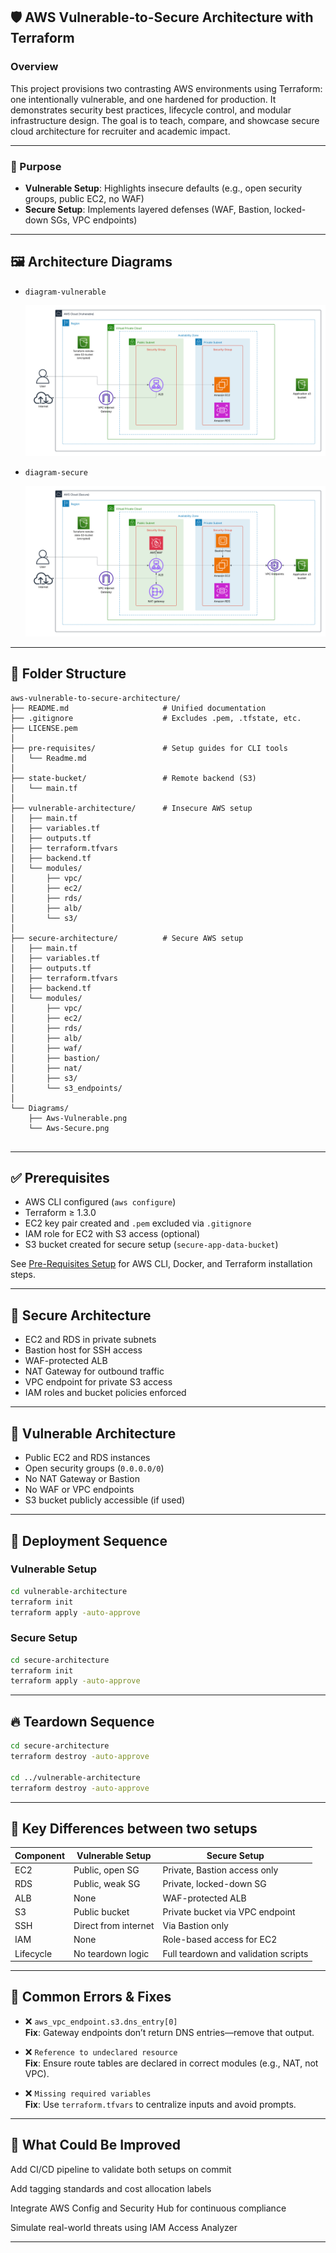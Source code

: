 ## 🛡️ AWS Vulnerable-to-Secure Architecture with Terraform

### Overview

This project provisions two contrasting AWS environments using Terraform: one intentionally vulnerable, and one hardened for production. It demonstrates security best practices, lifecycle control, and modular infrastructure design. The goal is to teach, compare, and showcase secure cloud architecture for recruiter and academic impact.

---

### 🎯 Purpose

- **Vulnerable Setup**: Highlights insecure defaults (e.g., open security groups, public EC2, no WAF)
- **Secure Setup**: Implements layered defenses (WAF, Bastion, locked-down SGs, VPC endpoints)

---

## 🖼️ Architecture Diagrams

- `diagram-vulnerable`
  
  ![alt text](Diagrams/Aws-Vulnerable.png)

- `diagram-secure`
  
  ![alt text](Diagrams/Aws-Secure.png)
  
---

## 📁 Folder Structure

```
aws-vulnerable-to-secure-architecture/
├── README.md                     # Unified documentation
├── .gitignore                    # Excludes .pem, .tfstate, etc.
├── LICENSE.pem                  
│
├── pre-requisites/               # Setup guides for CLI tools
│   └── Readme.md
│
├── state-bucket/                 # Remote backend (S3)
│   └── main.tf
│
├── vulnerable-architecture/      # Insecure AWS setup
│   ├── main.tf
│   ├── variables.tf
│   ├── outputs.tf
│   ├── terraform.tfvars
│   ├── backend.tf
│   └── modules/
│       ├── vpc/
│       ├── ec2/
│       ├── rds/
│       ├── alb/
│       └── s3/
│
├── secure-architecture/          # Secure AWS setup
│   ├── main.tf
│   ├── variables.tf
│   ├── outputs.tf
│   ├── terraform.tfvars
│   ├── backend.tf
│   └── modules/
│       ├── vpc/
│       ├── ec2/
│       ├── rds/
│       ├── alb/
│       ├── waf/
│       ├── bastion/
│       ├── nat/
│       ├── s3/
│       └── s3_endpoints/
│
└── Diagrams/
    ├── Aws-Vulnerable.png
    └── Aws-Secure.png


```
---

## ✅ Prerequisites

- AWS CLI configured (`aws configure`)
- Terraform ≥ 1.3.0
- EC2 key pair created and `.pem` excluded via `.gitignore`
- IAM role for EC2 with S3 access (optional)
- S3 bucket created for secure setup (`secure-app-data-bucket`)

See [Pre-Requisites Setup](pre-requisites/Readme.md) for AWS CLI, Docker, and Terraform installation steps.


---

## 🔐 Secure Architecture

- EC2 and RDS in private subnets
- Bastion host for SSH access
- WAF-protected ALB
- NAT Gateway for outbound traffic
- VPC endpoint for private S3 access
- IAM roles and bucket policies enforced

---

## 🔧 Vulnerable Architecture

- Public EC2 and RDS instances
- Open security groups (`0.0.0.0/0`)
- No NAT Gateway or Bastion
- No WAF or VPC endpoints
- S3 bucket publicly accessible (if used)

---

## 🚀 Deployment Sequence

### Vulnerable Setup

```bash
cd vulnerable-architecture
terraform init
terraform apply -auto-approve
```

### Secure Setup

```bash
cd secure-architecture
terraform init
terraform apply -auto-approve
```

---

## 🔥 Teardown Sequence

```bash
cd secure-architecture
terraform destroy -auto-approve

cd ../vulnerable-architecture
terraform destroy -auto-approve
```

---

## 🧠 Key Differences between two setups 

| Component        | Vulnerable Setup                  | Secure Setup                          |
|------------------|-----------------------------------|----------------------------------------|
| EC2              | Public, open SG                   | Private, Bastion access only           |
| RDS              | Public, weak SG                   | Private, locked-down SG                |
| ALB              | None                              | WAF-protected ALB                      |
| S3               | Public bucket                     | Private bucket via VPC endpoint        |
| SSH              | Direct from internet              | Via Bastion only                       |
| IAM              | None                              | Role-based access for EC2              |
| Lifecycle        | No teardown logic                 | Full teardown and validation scripts   |

---

## 🧩 Common Errors & Fixes

- ❌ `aws_vpc_endpoint.s3.dns_entry[0]`  
  **Fix**: Gateway endpoints don’t return DNS entries—remove that output.

- ❌ `Reference to undeclared resource`  
  **Fix**: Ensure route tables are declared in correct modules (e.g., NAT, not VPC).

- ❌ `Missing required variables`  
  **Fix**: Use `terraform.tfvars` to centralize inputs and avoid prompts.

---

## 🔧 What Could Be Improved

Add CI/CD pipeline to validate both setups on commit

Add tagging standards and cost allocation labels

Integrate AWS Config and Security Hub for continuous compliance

Simulate real-world threats using IAM Access Analyzer

---
